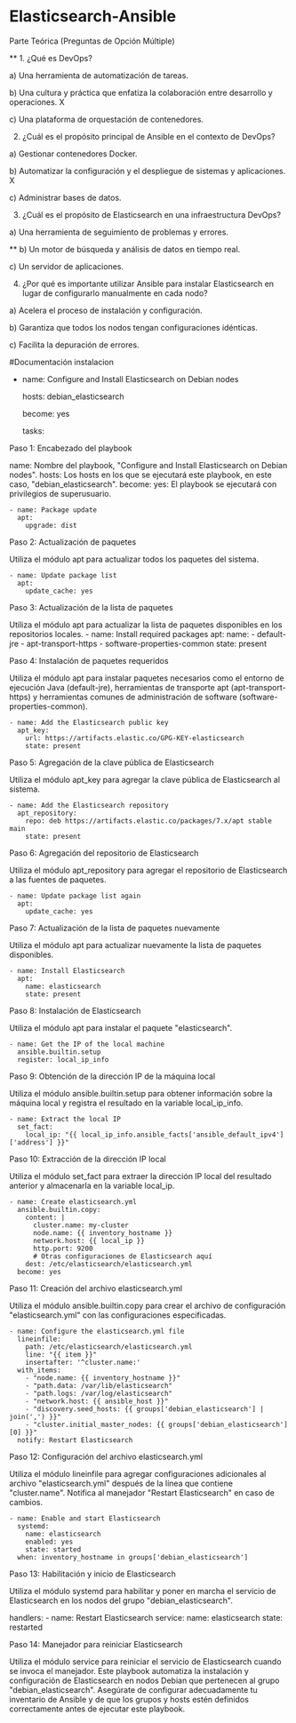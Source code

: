 # Elasticsearch-Ansible

Parte Teórica (Preguntas de Opción Múltiple)

** 1. ¿Qué es DevOps?
   
a) Una herramienta de automatización de tareas.

b) Una cultura y práctica que enfatiza la colaboración entre desarrollo y operaciones. X

c) Una plataforma de orquestación de contenedores.

2. ¿Cuál es el propósito principal de Ansible en el contexto de DevOps?
   
a) Gestionar contenedores Docker.

b) Automatizar la configuración y el despliegue de sistemas y aplicaciones. X

c) Administrar bases de datos.

3. ¿Cuál es el propósito de Elasticsearch en una infraestructura DevOps?

a) Una herramienta de seguimiento de problemas y errores.

** b) Un motor de búsqueda y análisis de datos en tiempo real.

c) Un servidor de aplicaciones.

4. ¿Por qué es importante utilizar Ansible para instalar Elasticsearch en lugar
de configurarlo manualmente en cada nodo?

a) Acelera el proceso de instalación y configuración.

b) Garantiza que todos los nodos tengan configuraciones idénticas.

c) Facilita la depuración de errores.

#Documentación instalacion


- name: Configure and Install Elasticsearch on Debian nodes
  
  hosts: debian_elasticsearch
  
  become: yes
  
  tasks:


Paso 1: Encabezado del playbook

name: Nombre del playbook, "Configure and Install Elasticsearch on Debian nodes".
hosts: Los hosts en los que se ejecutará este playbook, en este caso, "debian_elasticsearch".
become: yes: El playbook se ejecutará con privilegios de superusuario.

    - name: Package update
      apt:
        upgrade: dist


Paso 2: Actualización de paquetes

Utiliza el módulo apt para actualizar todos los paquetes del sistema.

    - name: Update package list
      apt:
        update_cache: yes

Paso 3: Actualización de la lista de paquetes

Utiliza el módulo apt para actualizar la lista de paquetes disponibles en los repositorios locales.
    - name: Install required packages
      apt:
        name:
          - default-jre
          - apt-transport-https
          - software-properties-common
        state: present

Paso 4: Instalación de paquetes requeridos

Utiliza el módulo apt para instalar paquetes necesarios como el entorno de ejecución Java (default-jre), 
herramientas de transporte apt (apt-transport-https) y herramientas comunes de administración de 
software (software-properties-common).
  
    - name: Add the Elasticsearch public key
      apt_key:
        url: https://artifacts.elastic.co/GPG-KEY-elasticsearch
        state: present

Paso 5: Agregación de la clave pública de Elasticsearch

Utiliza el módulo apt_key para agregar la clave pública de Elasticsearch al sistema.

    - name: Add the Elasticsearch repository
      apt_repository:
        repo: deb https://artifacts.elastic.co/packages/7.x/apt stable main
        state: present
        
Paso 6: Agregación del repositorio de Elasticsearch

Utiliza el módulo apt_repository para agregar el repositorio de Elasticsearch a las fuentes de paquetes.

    - name: Update package list again
      apt:
        update_cache: yes

Paso 7: Actualización de la lista de paquetes nuevamente

Utiliza el módulo apt para actualizar nuevamente la lista de paquetes disponibles.

    - name: Install Elasticsearch
      apt:
        name: elasticsearch
        state: present

Paso 8: Instalación de Elasticsearch

Utiliza el módulo apt para instalar el paquete "elasticsearch".

    - name: Get the IP of the local machine
      ansible.builtin.setup
      register: local_ip_info

Paso 9: Obtención de la dirección IP de la máquina local

Utiliza el módulo ansible.builtin.setup para obtener información sobre la máquina local y registra el 
resultado en la variable local_ip_info.

    - name: Extract the local IP
      set_fact:
        local_ip: "{{ local_ip_info.ansible_facts['ansible_default_ipv4']['address'] }}"

Paso 10: Extracción de la dirección IP local

Utiliza el módulo set_fact para extraer la dirección IP local del resultado anterior y almacenarla en la variable local_ip.

    - name: Create elasticsearch.yml
      ansible.builtin.copy:
        content: |
          cluster.name: my-cluster
          node.name: {{ inventory_hostname }}
          network.host: {{ local_ip }}
          http.port: 9200
          # Otras configuraciones de Elasticsearch aquí
        dest: /etc/elasticsearch/elasticsearch.yml
      become: yes

Paso 11: Creación del archivo elasticsearch.yml

Utiliza el módulo ansible.builtin.copy para crear el archivo de configuración "elasticsearch.yml" con las configuraciones especificadas.

    - name: Configure the elasticsearch.yml file
      lineinfile:
        path: /etc/elasticsearch/elasticsearch.yml
        line: "{{ item }}"
        insertafter: '^cluster.name:'
      with_items:
        - "node.name: {{ inventory_hostname }}"
        - "path.data: /var/lib/elasticsearch"
        - "path.logs: /var/log/elasticsearch"
        - "network.host: {{ ansible_host }}"
        - "discovery.seed_hosts: {{ groups['debian_elasticsearch'] | join(',') }}"
        - "cluster.initial_master_nodes: {{ groups['debian_elasticsearch'][0] }}"
      notify: Restart Elasticsearch

Paso 12: Configuración del archivo elasticsearch.yml

Utiliza el módulo lineinfile para agregar configuraciones adicionales al archivo "elasticsearch.yml" después de la 
línea que contiene "cluster.name". Notifica al manejador "Restart Elasticsearch" en caso de cambios.

    - name: Enable and start Elasticsearch
      systemd:
        name: elasticsearch
        enabled: yes
        state: started
      when: inventory_hostname in groups['debian_elasticsearch']

Paso 13: Habilitación y inicio de Elasticsearch

Utiliza el módulo systemd para habilitar y poner en marcha el servicio de Elasticsearch en los nodos del grupo "debian_elasticsearch".

  handlers:
    - name: Restart Elasticsearch
      service:
        name: elasticsearch
        state: restarted

Paso 14: Manejador para reiniciar Elasticsearch

Utiliza el módulo service para reiniciar el servicio de Elasticsearch cuando se invoca el manejador.
Este playbook automatiza la instalación y configuración de Elasticsearch en nodos Debian que pertenecen al grupo 
"debian_elasticsearch". Asegúrate de configurar adecuadamente tu inventario de Ansible y de que los grupos y hosts 
estén definidos correctamente antes de ejecutar este playbook.
